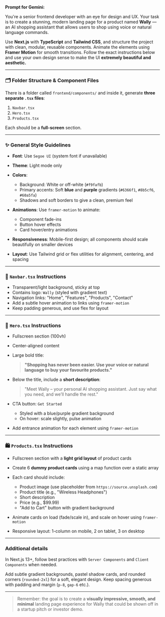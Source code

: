 **Prompt for Gemini:**

You're a senior frontend developer with an eye for design and UX. Your task is to create a stunning, modern landing page for a product named **Wally** — an AI shopping assistant that allows users to shop using voice or natural language commands.

Use **Next.js** with **TypeScript** and **Tailwind CSS**, and structure the project with clean, modular, reusable components. Animate the elements using **Framer Motion** for smooth transitions. Follow the exact instructions below and use your own design sense to make the UI **extremely beautiful and aesthetic.**

---

### 🗂 Folder Structure & Component Files

There is a folder called `frontend/components/` and inside it, generate **three separate `.tsx` files**:

1. `Navbar.tsx`
2. `Hero.tsx`
3. `Products.tsx`

Each should be a **full-screen** section.

---

### ✨ General Style Guidelines

* **Font**: Use `Segoe UI` (system font if unavailable)
* **Theme**: Light mode only
* **Colors**:

  * Background: White or off-white (`#f9fafb`)
  * Primary accents: Soft **blue** and **purple** gradients (`#6366f1`, `#8b5cf6`, `#60a5fa`)
  * Shadows and soft borders to give a clean, premium feel
* **Animations**: Use `framer-motion` to animate:

  * Component fade-ins
  * Button hover effects
  * Card hover/entry animations
* **Responsiveness**: Mobile-first design; all components should scale beautifully on smaller devices
* **Layout**: Use Tailwind grid or flex utilities for alignment, centering, and spacing

---

### 🔗 `Navbar.tsx` Instructions

* Transparent/light background, sticky at top
* Contains logo: `Wally` (styled with gradient text)
* Navigation links: "Home", "Features", "Products", "Contact"
* Add a subtle hover animation to links using `framer-motion`
* Keep padding generous, and use flex for layout

---

### 🎯 `Hero.tsx` Instructions

* Fullscreen section (100vh)

* Center-aligned content

* Large bold title:

  > **"Shopping has never been easier. Use your voice or natural language to buy your favourite products."**

* Below the title, include a **short description**:

  > "Meet Wally – your personal AI shopping assistant. Just say what you need, and we’ll handle the rest."

* CTA button: `Get Started`

  * Styled with a blue/purple gradient background
  * On hover: scale slightly, pulse animation

* Add entrance animation for each element using `framer-motion`

---

### 🛍️ `Products.tsx` Instructions

* Fullscreen section with a **light grid layout** of product cards
* Create 6 **dummy product cards** using a map function over a static array
* Each card should include:

  * Product image (use placeholder from `https://source.unsplash.com`)
  * Product title (e.g., "Wireless Headphones")
  * Short description
  * Price (e.g., \$99.99)
  * "Add to Cart" button with gradient background
* Animate cards on load (fade/scale in), and scale on hover using `framer-motion`
* Responsive layout: 1-column on mobile, 2 on tablet, 3 on desktop

---

### Additional details

In Next.js 13+, follow best practices with `Server Components` and `Client Components` when needed.

Add subtle gradient backgrounds, pastel shadow cards, and rounded corners (`rounded-2xl`) for a soft, elegant design. Keep spacing generous with padding and margin (`p-8`, `gap-6` etc.).

---

> Remember: the goal is to create a **visually impressive, smooth, and minimal** landing page experience for Wally that could be shown off in a startup pitch or investor demo.